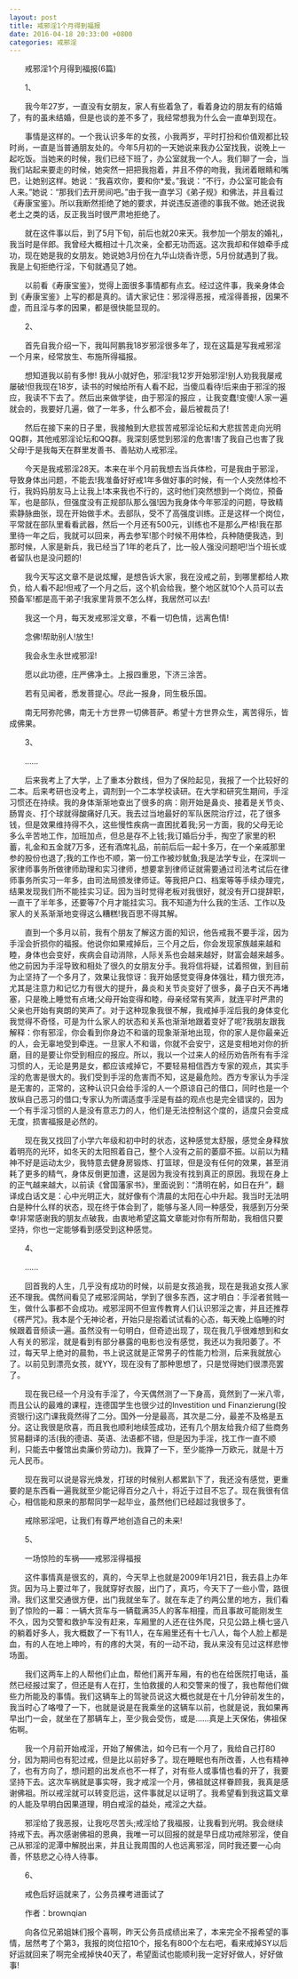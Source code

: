 ```yaml
---
layout: post
title: 戒邪淫1个月得到福报
date: 2016-04-18 20:33:00 +0800
categories: 戒邪淫
---
```


　　戒邪淫1个月得到福报(6篇)
　　1、
　　我今年27岁，一直没有女朋友，家人有些着急了，看着身边的朋友有的结婚了，有的虽未结婚，但是也谈的差不多了，我经常想我为什么会一直单到现在。
　　事情是这样的。一个我认识多年的女孩，小我两岁，平时打扮和价值观都比较时尚，一直是当普通朋友处的。今年5月初的一天她说来我办公室找我，说晚上一起吃饭。当她来的时候，我们已经下班了，办公室就我一个人。我们聊了一会，当我们站起来要走的时候，她突然一把把我抱着，并且不停的吻我，我闭着眼睛和嘴巴，让她别这样。她说：“我喜欢你，要和你*爱。”我说：“不行，办公室可能会有人来。”她说：“那我们去开房间吧。”由于我一直学习《弟子规》和佛法，并且看过《寿康宝鉴》。所以我断然拒绝了她的要求，并说违反道德的事我不做。她还说我老土之类的话，反正我当时很严肃地拒绝了。
　　就在这件事以后，到了5月下旬，前后也就20来天。我参加一个朋友的婚礼，我当时是伴郎。我曾经大概相过十几次亲，全都无功而返。这次我却和伴娘牵手成功，现在她是我的女朋友。她说她3月份在九华山烧香许愿，5月份就遇到了我。我是上旬拒绝行淫，下旬就遇见了她。
　　以前看《寿康宝鉴》，觉得上面很多事情都有点玄。经过这件事，我亲身体会到《寿康宝鉴》上写的都是真的。请大家记住：邪淫得恶报，戒淫得善报，因果不虚，而且淫与孝的因果，都是很快能显现的。
　　2、
　　首先自我介绍一下，我叫阿鹏我18岁邪淫很多年了，现在这篇是写我戒邪淫一个月来，经常放生、布施所得福报。
　　想知道我以前有多惨! 我从小就好色，邪淫!我12岁开始邪淫!别人劝我我屡戒屡破!但我现在18岁，读书的时候给所有人看不起，当傻瓜看待!后来由于邪淫的报应，我读不下去了。然后出来做学徒，由于邪淫的报应 ，让我变蠢!变傻!人家一遍就会的，我要好几遍，做了一年多，什么都不会，最后被裁员了!
　　然后在接下来的日子里，我接触到大悲拔苦戒邪淫论坛和大悲拔苦走向光明QQ群，其他戒邪淫论坛和QQ群。我深刻感觉到邪淫的危害!害了我自己也害了我父母!于是我每天在群里发善书、善贴劝人戒邪淫。
　　今天是我戒邪淫28天。本来在半个月前我想去当兵体检，可是我由于邪淫，导致身体出问题，不能去!我准备好好戒1年多做好事的时候，有一个人突然体检不行，我妈妈朋友马上让我上!本来我也不行的，这时他们突然想到一个岗位，预备军，也是部队，但强度没有正规部队那么强!因为我身体今年邪淫的问题，导致精索静脉曲张，现在开始做手术。去部队，受不了高强度训练。正是这样一个岗位，平常就在部队里看看武器，然后一个月还有500元，训练也不是那么严格!我在那里待一年之后，我就可以回来，再去参军!那个时候不用体检，兵种随便我选，到那时候，人家是新兵，我已经当了1年的老兵了，比一般人强没问题吧!当个班长或者留队也是没问题的!
　　我今天写这文章不是说炫耀，是想告诉大家，我在没戒之前，到哪里都给人欺负，给人看不起!但戒了一个月之后，这个机会给我，整个地区就10个人员可以去预备军!都是高干弟子!我家里背景不怎么样，我居然可以去!
　　我这一个月，每天发戒邪淫文章，不看一切色情，远离色情!
　　念佛!帮助别人!放生!
　　我会永生永世戒邪淫!
　　愿以此功德，庄严佛净土。上报四重恩，下济三涂苦。
　　若有见闻者，悉发菩提心。尽此一报身，同生极乐国。
　　南无阿弥陀佛，南无十方世界一切佛菩萨。希望十方世界众生，离苦得乐，皆成佛果。
　　3、
　　……
　　后来我考上了大学，上了重本分数线，但为了保险起见，我报了一个比较好的二本。后来考研也没考上，调剂到一个二本学校读研。在大学和研究生期间，手淫习惯还在持续。我的身体渐渐地查出了很多的病：刚开始是鼻炎、接着是关节炎、肠胃炎、打个球就得酸痛好几天。我去过当地最好的军队医院治疗过，花了很多钱，但是效果维持得不久，这些慢性疾病一直困扰着我;另一方面，我的父母无论多么辛苦地工作，加班加点，但总是存不上钱;我订婚后分手，掏空了家里的积蓄，礼金和五金就7万多，还有酒席礼品，前前后后一起十多万，在一个亲戚那里参的股份也退了;我的工作也不顺，第一份工作被炒鱿鱼;我是法学专业，在深圳一家律师事务所做律师助理和实习律师，想要拿到律师证就需要通过司法考试后在律师事务所实习一年多，由司法局颁发律师证。等我把户口、档案等等手续办理完，结果发现我们所不能挂实习证。因为当时觉得老板对我很好，就没有开口提辞职，一直干了半年多，还要等7个月才能挂实习。我不知道为什么我的生活、工作以及家人的关系渐渐地变得这么糟糕!我百思不得其解。
　　直到一个多月以前，我有个朋友了解这方面的知识，他告戒我不要手淫，因为手淫会折损你的福报。他说你如果戒掉后，三个月之后，你会发现家族越来越和睦，身体也会变好，疾病会自动消除，人际关系也会越来越好，财富会越来越多。他之前因为手淫导致和相处了很久的女朋友分手。我将信将疑，试着照做，到目前为止坚持了一个多月了，效果让我惊讶：我开始感觉变得身体强壮，精力很充沛，尤其是注意力和记忆力有很大的提升，鼻炎和关节炎变好了很多，鼻子白天不再堵塞，只是晚上睡觉有点堵;父母开始变得和睦，母亲经常有笑声，就连平时严肃的父亲也开始有爽朗的笑声了。对于这种现象我很不解，我戒掉手淫后我的身体变化我觉得不奇怪，可是为什么家人的状态和关系也渐渐地跟着变好了呢?我朋友跟我解释：你有邪淫，你会看到你身边不和谐的现象渐渐地出现，你的家人是你最亲近的人，会无辜地受到牵连。一旦家人不和谐，你就不会安宁，这是变相地对你的折磨，目的是要让你受到相应的报应。所以，我以一个过来人的经历劝告所有有手淫习惯的人，无论是男是女，都应该戒掉它，不要轻易相信西方专家的观点，其实手淫的危害是很大的。我们受到手淫的危害而不知，这是最危险。西方专家认为手淫是无害的，正常的，这种认识只会给手淫的人一个原谅自己的借口，同时也是一个放纵自己恶习的借口;专家认为所谓适度手淫是有益的观点也是完全错误的，因为一个有手淫习惯的人是没有意志力的人，他们是无法控制这个度的，适度只会变成无度，损害福报是必然的。
　　现在我又找回了小学六年级和初中时的状态，这种感觉太舒服，感觉全身释放着明亮的光环，如冬天的太阳照着自己，整个人没有之前的萎靡不振。以前以为精神不好是运动太少，我特意去健身房锻炼、打篮球，但是没有任何的效果，甚至消耗了更多的精气，身体反倒更加遭，这是因为我没有找到真正的原因。我现在身上的正气越来越大，以前读《曾国藩家书》，里面说到：“清明在躬，如日在升”，翻译成白话文是：心中光明正大，就好像有个清晨的太阳在心中升起。我当时无法明白是种什么样的状态，现在终于体会到了，能够与圣人同一种感受，我感到万分荣幸!非常感谢我的朋友点破我，由衷地希望这篇文章能对你有所帮助，我相信只要坚持，你也一定能够看到感受到这种感觉。
　　4、
　　......
　　回首我的人生，几乎没有成功的时候，以前是女孩追我，现在是我追女孩人家还不理我。偶然间看见了戒邪淫网站，学到了很多东西，这才明白：手淫者贫贱一生，做什么事都不会成功。戒邪淫网不但宣传教育人们认识邪淫之害，并且还推荐《楞严咒》。我本是个无神论者，开始只是抱着试试看的心态，每天晚上临睡的时候跟着音频读一遍。虽然没有一句明白，但奇迹出现了，现在我几乎很难想到和女人有关的邪淫，就是看到有部分暴露的电影也没有感觉，我还以为我阳萎了。不过，每天早上绝对的晨勃，书上说这就是正常男子的性能力检测，后来我就放心了。以前见到漂亮女孩，就YY，现在没有了那种思想了，只是觉得她们很漂亮罢了。
　　现在我已经一个月没有手淫了，今天偶然测了一下身高，竟然到了一米八零，而且公认的最难的课程，连德国学生也很少过的Investition und Finanzierung(投资银行)这门课我竟然得了二分。国外一分是最高，其次是二分，最差不及格是五分。这让我很是欣喜，而且我也顺利地续签成功，还有几个朋友给我介绍了些商务贸易翻译的活(我的德语、英语、法语都不错，但是因为手淫，找工作一直不顺利，只能去中餐馆出卖廉价劳动力)。我算了一下，至少能挣一万欧元，就是十万元人民币。
　　现在我可以说是容光焕发，打球的时候别人都累趴下了，我还没有感觉，更重要的是东西看一遍我就至少能记得百分之八十，将近于过目不忘了。现在我很有信心，相信能和原来的那帮同学一起毕业，虽然他们已经超过我很多了。
　　戒除邪淫吧，让我们有尊严地创造自己的未来!
　　5、
　　一场惊险的车祸——戒邪淫得福报
　　这件事情真是很玄的，真的，今天早上也就是2009年1月21日，我去县上办年货。因为马上要过年了，我就穿好衣服，出门了，真巧，今天下了一些小雪，路很滑。我们这里交通很方便，出门我就坐车了。就在车走了约两公里的地方，我们看到了惊险的一幕：一辆大货车与一辆载满35人的客车相撞，而且事故可能刚发生不久，因为交警和救护车没有赶来，车厢里的人还在往外爬，只见公路上横七竖八的躺着好多人，我大概数了一下有11人，在车厢里还有十七八人，每个人脸上都是血，有的人在地上呻吟，有的疼的大哭，有的一动不动，我从来没有见过这样悲惨场面。
　　我们这两车上的人帮他们止血，帮他们离开车厢，有的也在给医院打电话，虽然已经报过案了，但还是有人在打，生怕救援的人和交警来的慢了，我也帮他们做些力所能及的事情。我们这辆车上的驾驶员说这大概也就是在十几分钟前发生的，我当时心了咯噔了一下，也就是说是在我乘坐的这辆车以前，也就是说，我如果再早出门一会，就坐在了那辆车上，至少我会受伤，或是……真是上天保佑，佛祖保佑啊。
　　我一个月前开始戒淫，开始了解佛法，如今已有一个月了，我给自己打80分，因为期间也有犯过戒，但是比以前好多了。现在睡眠也有所改善，人也有精神了，也有方向了，想问题的出发点也不一样了，对有些人或事情也看的开了，我要坚持下去。这次车祸就是事实呀，我才戒淫一个月，佛祖就这样眷顾我，我真是感谢佛祖。所以戒淫就可以转变厄运，这件事就足以证明了。我希望看到我这篇文章的人能及早明白因果道理，明白戒淫的益处，戒淫之大益。
　　邪淫给了我恶报，让我吃尽苦头;戒淫给了我福报，让我看到光明。我会继续持戒下去。再次感谢佛祖的恩典，我唯一可以回报的就是早日成功戒除邪淫，使自己从邪淫的泥潭中解脱出来，并且让我周围的人也远离邪淫，同时我还要一心向善，怀慈悲之心待人待事。
　　6、
　　戒色后好运就来了，公务员裸考进面试了
　　作者：brownqian
　　向各位兄弟姐妹们报个喜啊，昨天公务员成绩出来了，本来完全不报希望的事情，居然考了个第3，我报的岗位招10个，报名有800个左右吧，看来戒掉SY以后好运就回来了啊完全戒掉快40天了，希望面试也能顺利我一定好好做人，好好做事!